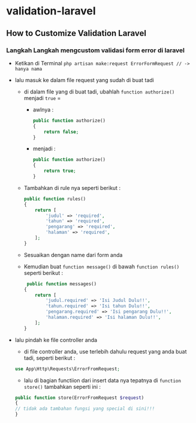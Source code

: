 # validation-laravel
## How to Customize Validation Laravel 

### Langkah Langkah mengcustom validasi form error di laravel
- Ketikan di Terminal `php artisan make:request ErrorFormRequest // -> hanya nama`

- lalu masuk ke dalam file request yang sudah di buat tadi
    - di dalam file yang di buat tadi, ubahlah `function authorize()` menjadi `true` = 
        - awlnya :
            ```php
            public function authorize()
            {
                return false;
            }
            ```
        - menjadi : 
            ```php
            public function authorize()
            {
                return true;
            }
            ```
    - Tambahkan di rule nya seperti berikut : 
    
        ```php
        public function rules()
        {
            return [
                'judul' => 'required',
                'tahun' => 'required', 
                'pengarang' => 'required',
                'halaman' => 'required',
            ];       
        }
        ```
    - Sesuaikan dengan name dari form anda

    - Kemudian buat `function message()` di bawah `function rules()` seperti berikut : 
        ```php
         public function messages()
        {
            return [
                'judul.required' => 'Isi Judul Dulu!!',
                'tahun.required' => 'Isi tahun Dulu!!',
                'pengarang.required' => 'Isi pengarang Dulu!!',
                'halaman.required' => 'Isi halaman Dulu!!',
            ];
        }
        ```
- lalu pindah ke file controller anda 
    - di file controller anda, use terlebih dahulu request yang anda buat tadi, seperti berikut : 
    ```php
    use App\Http\Requests\ErrorFromRequest;
    ```

    - lalu di bagian functiion dari insert data nya tepatnya di `function store()` tambahkan seperti ini : 
    
    ```php
    public function store(ErrorFromRequest $request)
    {
    // tidak ada tambahan fungsi yang special di sini!!!
    }
    ```

